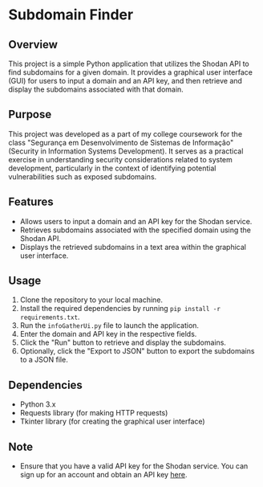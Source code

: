 # Subdomain Finder

## Overview
This project is a simple Python application that utilizes the Shodan API to find subdomains for a given domain. It provides a graphical user interface (GUI) for users to input a domain and an API key, and then retrieve and display the subdomains associated with that domain.

## Purpose
This project was developed as a part of my college coursework for the class "Segurança em Desenvolvimento de Sistemas de Informação" (Security in Information Systems Development). It serves as a practical exercise in understanding security considerations related to system development, particularly in the context of identifying potential vulnerabilities such as exposed subdomains.

## Features
- Allows users to input a domain and an API key for the Shodan service.
- Retrieves subdomains associated with the specified domain using the Shodan API.
- Displays the retrieved subdomains in a text area within the graphical user interface.

## Usage
1. Clone the repository to your local machine.
2. Install the required dependencies by running `pip install -r requirements.txt`.
3. Run the `infoGatherUi.py` file to launch the application.
4. Enter the domain and API key in the respective fields.
5. Click the "Run" button to retrieve and display the subdomains.
6. Optionally, click the "Export to JSON" button to export the subdomains to a JSON file.

## Dependencies
- Python 3.x
- Requests library (for making HTTP requests)
- Tkinter library (for creating the graphical user interface)

## Note
- Ensure that you have a valid API key for the Shodan service. You can sign up for an account and obtain an API key [here](https://account.shodan.io/register).
